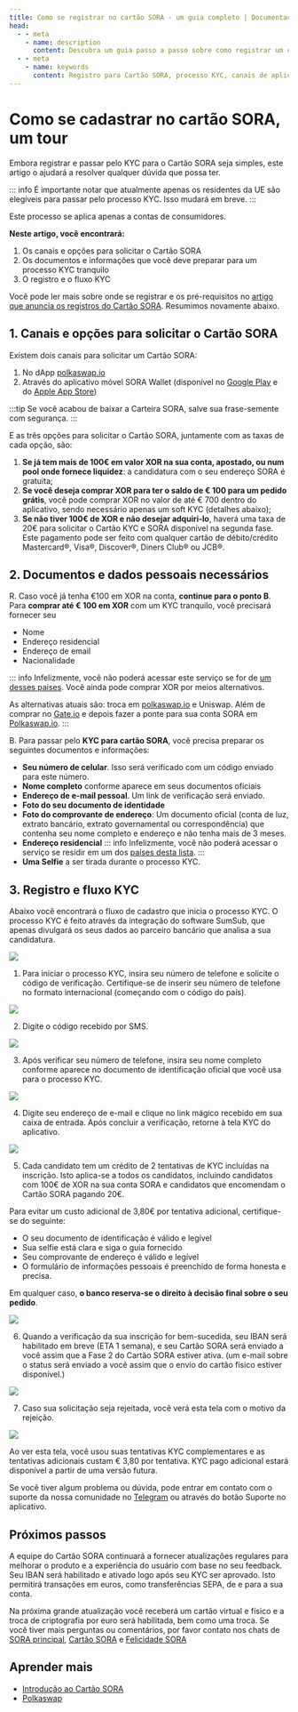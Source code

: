 ```yaml
---
title: Como se registrar no cartão SORA - um guia completo | Documentação SORA
head:
  - - meta
    - name: description
      content: Descubra um guia passo a passo sobre como registrar um cartão SORA, passar pelo processo KYC e garantir tranquilidade. Conheça os canais, a documentação e o processo de registro descomplicado.
  - - meta
    - name: keywords
      content: Registro para Cartão SORA, processo KYC, canais de aplicação para Cartão SORA, documentos necessários para Cartão SORA, registro e fluxo KYC, aplicativo móvel SORA Wallet, compra de XOR, processo de registro descomplicado
---
```


# Como se cadastrar no cartão SORA, um tour

Embora registrar e passar pelo KYC para o Cartão SORA seja simples, este artigo o ajudará a resolver qualquer dúvida que possa ter.

::: info
É importante notar que atualmente apenas os residentes da UE são elegíveis para passar pelo processo KYC. Isso mudará em breve.
:::

Este processo se aplica apenas a contas de consumidores.

**Neste artigo, você encontrará:**

1. Os canais e opções para solicitar o Cartão SORA
2. Os documentos e informações que você deve preparar para um processo KYC tranquilo
3. O registro e o fluxo KYC

Você pode ler mais sobre onde se registrar e os pré-requisitos no [artigo que anuncia os registros do Cartão SORA](https://medium.com/sora-xor/sora-card-sign-ups-are-live-b88d89892a3c). Resumimos novamente abaixo.

## 1. Canais e opções para solicitar o Cartão SORA

Existem dois canais para solicitar um Cartão SORA:

1. No dApp [polkaswap.io](http://polkaswap.io/)
2. Através do aplicativo móvel SORA Wallet (disponível no [Google Play](https://play.google.com/store/apps/details?id=jp.co.soramitsu.sora&hl=en&gl=US&pli=1 ) e do [Apple App Store](https://play.google.com/store/apps/details?id=jp.co.soramitsu.sora&hl=en&gl=US&pli=1))

:::tip
Se você acabou de baixar a Carteira SORA, salve sua frase-semente com segurança.
:::

E as três opções para solicitar o Cartão SORA, juntamente com as taxas de cada opção, são:

1. **Se já tem mais de 100€ em valor XOR na sua conta, apostado, ou num pool onde fornece liquidez**: a candidatura com o seu endereço SORA é gratuita;
2. **Se você deseja comprar XOR para ter o saldo de € 100 para um pedido grátis**, você pode comprar XOR no valor de até € 700 dentro do aplicativo, sendo necessário apenas um soft KYC (detalhes abaixo);
3. **Se não tiver 100€ de XOR e não desejar adquiri-lo**, haverá uma taxa de 20€ para solicitar o Cartão KYC e SORA disponível na segunda fase. Este pagamento pode ser feito com qualquer cartão de débito/crédito Mastercard®, Visa®, Discover®, Diners Club® ou JCB®.

## 2. Documentos e dados pessoais necessários

R. Caso você já tenha €100 em XOR na conta, **continue para o ponto B**. Para **comprar até € 100 em XOR** com um KYC tranquilo, você precisará fornecer seu

- Nome
- Endereço residencial
- Endereço de email
- Nacionalidade

::: info
Infelizmente, você não poderá acessar este serviço se for de [um desses países](https://x1ex.com/en/countries). Você ainda pode comprar XOR por meios alternativos.

As alternativas atuais são: troca em [polkaswap.io](http://polkaswap.io/) e Uniswap. Além de comprar no [Gate.io](http://gate.io/) e depois fazer a ponte para sua conta SORA em [Polkaswap.io](http://polkaswap.io/).
:::

B. Para passar pelo **KYC para cartão SORA**, você precisa preparar os seguintes documentos e informações:

- **Seu número de celular**. Isso será verificado com um código enviado para este número.
- **Nome completo** conforme aparece em seus documentos oficiais
- **Endereço de e-mail pessoal**. Um link de verificação será enviado.
- **Foto do seu documento de identidade**
- **Foto do comprovante de endereço**: Um documento oficial (conta de luz, extrato bancário, extrato governamental ou correspondência) que contenha seu nome completo e endereço e não tenha mais de 3 meses.
- **Endereço residencial**
 ::: info
 Infelizmente, você não poderá acessar o serviço se residir em um dos [países desta lista](https://soracard.com/blacklist/).
 :::
- **Uma Selfie** a ser tirada durante o processo KYC.

## 3. Registro e fluxo KYC

Abaixo você encontrará o fluxo de cadastro que inicia o processo KYC.
O processo KYC é feito através da integração do software SumSub, que apenas divulgará os seus dados ao parceiro bancário que analisa a sua candidatura.

![](/.gitbook/assets/sc-Details.png)

1. Para iniciar o processo KYC, insira seu número de telefone e solicite o código de verificação. Certifique-se de inserir seu número de telefone no formato internacional (começando com o código do país).

![](/.gitbook/assets/sc-Enter-Phone.png)

2. Digite o código recebido por SMS.

![](/.gitbook/assets/sc-Verify-Phone.png)

3. Após verificar seu número de telefone, insira seu nome completo conforme aparece no documento de identificação oficial que você usa para o processo KYC.

![](/.gitbook/assets/sc-Enter-Name.png)

4. Digite seu endereço de e-mail e clique no link mágico recebido em sua caixa de entrada. Após concluir a verificação, retorne à tela KYC do aplicativo.

![](/.gitbook/assets/sc-Enter-Email.png)

5. Cada candidato tem um crédito de 2 tentativas de KYC incluídas na inscrição. Isto aplica-se a todos os candidatos, incluindo candidatos com 100€ de XOR na sua conta SORA e candidatos que encomendam o Cartão SORA pagando 20€.

Para evitar um custo adicional de 3,80€ por tentativa adicional, certifique-se do seguinte:

- O seu documento de identificação é válido e legível
- Sua selfie está clara e siga o guia fornecido
- Seu comprovante de endereço é válido e legível
- O formulário de informações pessoais é preenchido de forma honesta e precisa.

Em qualquer caso, **o banco reserva-se o direito à decisão final sobre o seu pedido**.

![](/.gitbook/assets/sc-KYC-Summary.png)

6. Quando a verificação da sua inscrição for bem-sucedida, seu IBAN será habilitado em breve (ETA 1 semana), e seu Cartão SORA será enviado a você assim que a Fase 2 do Cartão SORA estiver ativa. (um e-mail sobre o status será enviado a você assim que o envio do cartão físico estiver disponível.)

![](/.gitbook/assets/sc-Verification-successful.png)

7. Caso sua solicitação seja rejeitada, você verá esta tela com o motivo da rejeição.

![](/.gitbook/assets/sc-Verification-rejected.png)

Ao ver esta tela, você usou suas tentativas KYC complementares e as tentativas adicionais custam € 3,80 por tentativa. KYC pago adicional estará disponível a partir de uma versão futura.

Se você tiver algum problema ou dúvida, pode entrar em contato com o suporte da nossa comunidade no [Telegram](https://t.me/SORAhappiness) ou através do botão Suporte no aplicativo.

## Próximos passos

A equipe do Cartão SORA continuará a fornecer atualizações regulares para melhorar o produto e a experiência do usuário com base no seu feedback. Seu IBAN será habilitado e ativado logo após seu KYC ser aprovado. Isto permitirá transações em euros, como transferências SEPA, de e para a sua conta.

Na próxima grande atualização você receberá um cartão virtual e físico
e a troca de criptografia por euro será habilitada, bem como uma troca.
Se você tiver mais perguntas ou comentários, por favor
contato nos chats de [SORA principal](https://t.me/sora_xor), [Cartão
SORA](https://t.me/soracardofficial) e [Felicidade
SORA](https://t.me/SORAhappiness)

## Aprender mais

- [Introdução ao Cartão SORA](/pt/sora-card)
- [Polkaswap](/pt/polkaswap)
